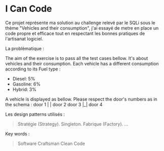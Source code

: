 # I Can Code

Ce projet représente ma solution au challenge relevé par le SQLi sous le thème "Vehicles and their consumption", j'ai essayé de metre en place un code propre et efficace tout en respectant les bonnes pratiques de l'artisanat logiciel.

La problèmatique : 

The aim of the exercise is to pass all the test cases bellow.
It's about vehicles and their consumption. Each vehicle has a different consumption according to its Fuel type :
- Diesel: 5%
- Gasoline: 6%
- Hybrid: 3%

A vehicle is displayed as bellow. Please respect the door's numbers as in the schema : 
door 1 | | door 2
door 3 |_| door 4


Les design patterns utilisés :
> Stratégie (Strategy).
> Singleton.
> Fabrique (Factory).
> ...

Key words :
> Software Craftsman
> Clean Code
